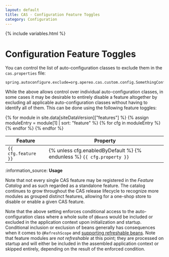 ```yaml
---
layout: default
title: CAS - Configuration Feature Toggles
category: Configuration
---
```


{% include variables.html %}

# Configuration Feature Toggles

You can control the list of auto-configuration classes to exclude them in the `cas.properties` file:

```properties
spring.autoconfigure.exclude=org.apereo.cas.custom.config.SomethingConfigurationClass
```
     
While the above allows control over individual auto-configuration classes, in some cases it may be desirable
to entirely disable a feature altogether by excluding all applicable auto-configuration classes without having to
identify all of them. This can be done using the following feature toggles:

<table class="cas-datatable">
    <thead>
    <th>Feature</th>
    <th>Property</th>
    </thead>
    <tbody>
        {% for module in site.data[siteDataVersion]["features"] %}
            {% assign moduleEntry = module[1] | sort: "feature" %}
            {% for cfg in moduleEntry %}
                <tr>
                    <td><code data-bs-toggle="tooltip" 
                        data-bs-placment="top" data-bs-html="true" 
                        title="<code>{{ cfg.type }}</code>">{{ cfg.feature }}</code>
                    </td>
                    <td>
                        {% unless cfg.enabledByDefault %}
                        <i class="fa fa-info-circle"  data-bs-toggle="tooltip" 
                            data-bs-placment="top" data-bs-html="true" 
                            title="If selected, this configuration feature toggle must be enabled explicitly and defined in CAS configuration sources.">
                        </i>
                        {% endunless %}
                        <code>{{ cfg.property }}</code>
                    </td>
                </tr>
            {% endfor %}
        {% endfor %}
    </tbody>
</table>

<div class="alert alert-info mt-3">:information_source: <strong>Usage</strong><p>Note that not every single CAS feature 
may be registered in the <i>Feature Catalog</i> and as such regarded as a standalone feature. The catalog continues to grow throughout the 
CAS release lifecycle to recognize more modules as grouped distinct features, allowing for a one-shop store to disable or enable a given CAS feature.</p></div>

Note that the above setting enforces conditional access to the auto-configuration class where a whole suite of `@Bean`s would be 
included or excluded in the application context upon initialization and startup. Conditional inclusion or exclusion of beans 
generally has consequences when it comes to `@RefreshScope` and [supporting refreshable beans](Configuration-Management-Reload.html). 
Note that feature modules are *not refreshable* at this point; they are processed on startup and will either be included in the assembled 
application context or skipped entirely, depending on the result of the enforced condition.
